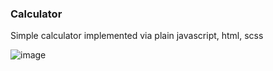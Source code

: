 ### Calculator 

Simple calculator implemented via plain javascript, html, scss

![image](https://github.com/bataj1971/calculator_js/assets/9839829/75f4bde6-e238-4769-93e2-1f47b949a95e)


